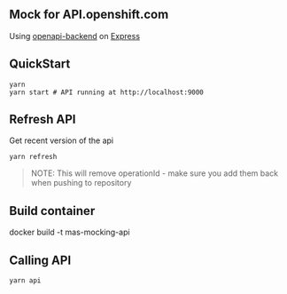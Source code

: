 ## Mock for API.openshift.com

Using [openapi-backend](https://github.com/anttiviljami/openapi-backend) on [Express](https://expressjs.com/)

## QuickStart

```
yarn
yarn start # API running at http://localhost:9000
```

## Refresh API

Get recent version of the api

```
yarn refresh
```

> NOTE: This will remove operationId - make sure you add them back when pushing to repository

## Build container

docker build -t mas-mocking-api

## Calling API

```
yarn api
```
